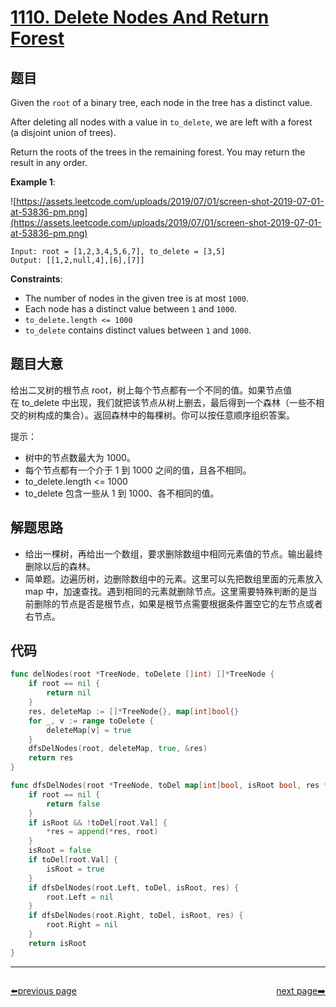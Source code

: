 # [1110. Delete Nodes And Return Forest](https://leetcode.com/problems/delete-nodes-and-return-forest/)


## 题目

Given the `root` of a binary tree, each node in the tree has a distinct value.

After deleting all nodes with a value in `to_delete`, we are left with a forest (a disjoint union of trees).

Return the roots of the trees in the remaining forest. You may return the result in any order.

**Example 1**:

![https://assets.leetcode.com/uploads/2019/07/01/screen-shot-2019-07-01-at-53836-pm.png](https://assets.leetcode.com/uploads/2019/07/01/screen-shot-2019-07-01-at-53836-pm.png)

```
Input: root = [1,2,3,4,5,6,7], to_delete = [3,5]
Output: [[1,2,null,4],[6],[7]]
```

**Constraints**:

- The number of nodes in the given tree is at most `1000`.
- Each node has a distinct value between `1` and `1000`.
- `to_delete.length <= 1000`
- `to_delete` contains distinct values between `1` and `1000`.


## 题目大意

给出二叉树的根节点 root，树上每个节点都有一个不同的值。如果节点值在 to_delete 中出现，我们就把该节点从树上删去，最后得到一个森林（一些不相交的树构成的集合）。返回森林中的每棵树。你可以按任意顺序组织答案。


提示：

- 树中的节点数最大为 1000。
- 每个节点都有一个介于 1 到 1000 之间的值，且各不相同。
- to_delete.length <= 1000
- to_delete 包含一些从 1 到 1000、各不相同的值。



## 解题思路

- 给出一棵树，再给出一个数组，要求删除数组中相同元素值的节点。输出最终删除以后的森林。
- 简单题。边遍历树，边删除数组中的元素。这里可以先把数组里面的元素放入 map 中，加速查找。遇到相同的元素就删除节点。这里需要特殊判断的是当前删除的节点是否是根节点，如果是根节点需要根据条件置空它的左节点或者右节点。

## 代码

```go
func delNodes(root *TreeNode, toDelete []int) []*TreeNode {
	if root == nil {
		return nil
	}
	res, deleteMap := []*TreeNode{}, map[int]bool{}
	for _, v := range toDelete {
		deleteMap[v] = true
	}
	dfsDelNodes(root, deleteMap, true, &res)
	return res
}

func dfsDelNodes(root *TreeNode, toDel map[int]bool, isRoot bool, res *[]*TreeNode) bool {
	if root == nil {
		return false
	}
	if isRoot && !toDel[root.Val] {
		*res = append(*res, root)
	}
	isRoot = false
	if toDel[root.Val] {
		isRoot = true
	}
	if dfsDelNodes(root.Left, toDel, isRoot, res) {
		root.Left = nil
	}
	if dfsDelNodes(root.Right, toDel, isRoot, res) {
		root.Right = nil
	}
	return isRoot
}
```



----------------------------------------------
<div style="display: flex;justify-content: space-between;align-items: center;">
<p><a href="https://books.halfrost.com/leetcode/ChapterFour/1100~1199/1108.Defanging-an-IP-Address/">⬅️previous page</a></p>
<p><a href="https://books.halfrost.com/leetcode/ChapterFour/1100~1199/1111.Maximum-Nesting-Depth-of-Two-Valid-Parentheses-Strings/">next page➡️</a></p>
</div>
